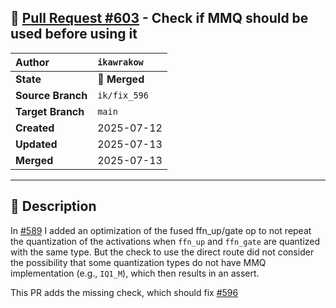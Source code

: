 ## 🔀 [Pull Request #603](https://github.com/ikawrakow/ik_llama.cpp/pull/603) - Check if MMQ should be used before using it

| **Author** | `ikawrakow` |
| :--- | :--- |
| **State** | 🔀 **Merged** |
| **Source Branch** | `ik/fix_596` |
| **Target Branch** | `main` |
| **Created** | 2025-07-12 |
| **Updated** | 2025-07-13 |
| **Merged** | 2025-07-13 |

---

## 📄 Description

In [#589](https://github.com/ikawrakow/ik_llama.cpp/issues/589) I added an optimization of the fused ffn_up/gate op to not repeat the quantization of the activations when `ffn_up` and `ffn_gate` are quantized with the same type. But the check to use the direct route did not consider the possibility that some quantization types do not have MMQ implementation (e.g., `IQ1_M`), which then results in an assert.

This PR adds the missing check, which should fix [#596](https://github.com/ikawrakow/ik_llama.cpp/issues/596)